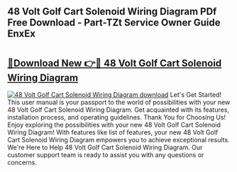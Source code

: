 ## 48 Volt Golf Cart Solenoid Wiring Diagram PDf Free Download - Part-TZt Service Owner Guide EnxEx

# <h2><a href="http://dfh7hw.blite.top/?on=48+Volt+Golf+Cart+Solenoid+Wiring+Diagram">🔗Download New 👉🔴 48 Volt Golf Cart Solenoid Wiring Diagram</a></h2>

[![48 Volt Golf Cart Solenoid Wiring Diagram download](https://i.imgur.com/lujVjoI.png)](http://dfh7hw.blite.top/?on=48+Volt+Golf+Cart+Solenoid+Wiring+Diagram)
Let's Get Started! This user manual is your passport to the world of possibilities with your new 48 Volt Golf Cart Solenoid Wiring Diagram. Get acquainted with its features, installation process, and operating guidelines. Thank You for Choosing Us! Enjoy exploring the possibilities with your new 48 Volt Golf Cart Solenoid Wiring Diagram! With features like list of features, your new 48 Volt Golf Cart Solenoid Wiring Diagram empowers you to achieve exceptional results. We're Here to Help 48 Volt Golf Cart Solenoid Wiring Diagram. Our customer support team is ready to assist you with any questions or concerns.
